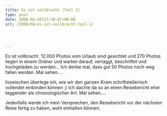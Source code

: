 ```yaml
---
title: Es ist vollbracht (Teil 1)
type: post
date: 2008-06-26T23:50:07+00:00
url: /2008/06/es-ist-vollbracht-teil-1/




---
```

Es ist vollbracht. 12.000 Photos vom Urlaub sind gesichtet und 270 Photos liegen in einem Ordner und warten darauf, vertaggt, beschriftet und hochgeladen zu werden... Ich denke mal, dass gut 50 Photos noch weg fallen werden. Mal sehen....

Inzwischen überlege ich, wie wir den ganzen Kram schriftstellerisch vollendet einbinden können ;) Ich dachte da so an einen Reisebericht eher taggender als chronologischer Art. Mal sehen....

Jedenfalls werde ich mein Versprechen, den Reisebericht vor der nächsten Reise fertig zu haben, wohl einhalten können.
